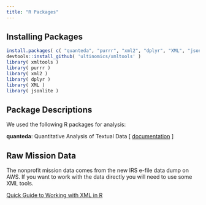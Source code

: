 ```yaml
---
title: "R Packages"
---
```



## Installing Packages

```r
install.packages( c( "quanteda", "purrr", "xml2", "dplyr", "XML", "jsonlite" ) )
devtools::install_github( 'ultinomics/xmltools' )
library( xmltools )
library( purrr )
library( xml2 )
library( dplyr )
library( XML )
library( jsonlite )
```



## Package Descriptions

We used the following R packages for analysis:

**quanteda**: Quantitative Analysis of Textual Data [ [documentation](https://quanteda.io/index.html) ]



## Raw Mission Data 

The nonprofit mission data comes from the new IRS e-file data dump on AWS. If you want to work with the data directly you will need to use some XML tools. 

[Quick Guide to Working with XML in R](Quick_Guide_to_XML_in_R.html)


